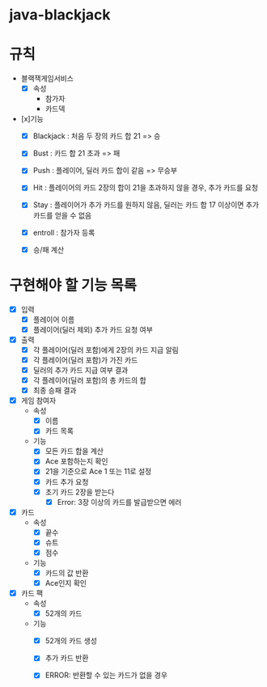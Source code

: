# java-blackjack

# 규칙
- 블랙잭게임서비스
  -[x] 속성
    - 참가자
    - 카드덱
- [x]기능
    - [x] Blackjack : 처음 두 장의 카드 합 21 => 승
    - [x] Bust : 카드 합 21 초과 => 패
    - [x] Push : 플레이어, 딜러 카드 합이 같음 => 무승부
    - [x] Hit : 플레이어의 카드 2장의 합이 21을 초과하지 않을 경우, 추가 카드를 요청
    - [x] Stay : 플레이어가 추가 카드를 원하지 않음, 딜러는 카드 합 17 이상이면 추가 카드를 얻을 수 없음
    - [x] entroll : 참가자 등록
    - [x] 승/패 계산


# 구현해야 할 기능 목록
- [x] 입력
    - [x] 플레이어 이름
    - [x] 플레이어(딜러 제외) 추가 카드 요청 여부

- [x] 출력
    - [x] 각 플레이어(딜러 포함)에게 2장의 카드 지급 알림
    - [x] 각 플레이어(딜러 포함)가 가진 카드
    - [x] 딜러의 추가 카드 지급 여부 결과
    - [x] 각 플레이어(딜러 포함)의 총 카드의 합
    - [x] 최종 승패 결과

- [x] 게임 참여자
    - 속성
        - [x] 이름
        - [x] 카드 목록

    - 기능
        - [x] 모든 카드 합을 계산
        - [x] Ace 포함하는지 확인
        - [x] 21을 기준으로 Ace 1 또는 11로 설정
        - [x] 카드 추가 요청
        - [x] 초기 카드 2장을 받는다
            - [x] Error: 3장 이상의 카드를 발급받으면 에러

- [x] 카드
    - 속성
        - [x] 끝수
        - [x] 슈트
        - [x] 점수

    - 기능
        - [x] 카드의 값 반환
        - [x] Ace인지 확인

- [x] 카드 팩
    - 속성
        - [x] 52개의 카드

    - 기능
        - [x] 52개의 카드 생성
        - [x] 추가 카드 반환
        - [x] ERROR: 반환할 수 있는 카드가 없을 경우
    